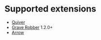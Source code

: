 # Supported extensions

* [Quiver](../../extensions/quiver/)
* [Grave Robber](../../extensions/grave-robber/) 1.2.0+
* [Arrow](../../extensions/arrow/)
